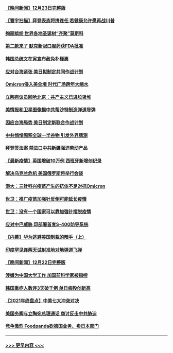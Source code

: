 #### [【晚间新闻】12月23日完整版](../pages/prog202/a103301989.md?t=12241250) 
#### [【寰宇扫描】拜登表态将拼连任 若健康允许愿再战川普](../pages/prog202/a103301749.md?t=12241250) 
#### [绚丽缤纷 世界各地圣诞树“齐聚”莫斯科](../pages/prog202/a103301810.md?t=12241250) 
#### [第二款来了 默克新冠口服药获FDA批准](../pages/prog202/a103301778.md?t=12241250) 
#### [韩国总统文在寅宣布赦免朴槿惠](../pages/prog202/a103301942.md?t=12241250) 
#### [应对台海紧张 美日拟制定共同作战计划](../pages/prog202/a103301772.md?t=12241250) 
#### [Omicron侵入美全境 时代广场跨年大缩水](../pages/prog202/a103301837.md?t=12241250) 
#### [立陶宛议员回呛北京：共产主义已进垃圾堆](../pages/prog202/a103301789.md?t=12241250) 
#### [美情报和卫星图像揭中共帮沙特制造弹道导弹](../pages/prog202/a103301734.md?t=12241250) 
#### [因应台海局势 美日制定新联合作战计划](../pages/prog202/a103301695.md?t=12241250) 
#### [中共悄悄囤积全球一半谷物 引发外界猜测](../pages/prog202/a103301678.md?t=12241250) 
#### [拜登签法案 禁进口中共新疆强迫劳动产品](../pages/prog202/a103301625.md?t=12241250) 
#### [【最新疫情】英国增破10万例 西班牙新增创纪录](../pages/prog202/a103301655.md?t=12241250) 
#### [解决乌克兰危机 美国俄罗斯将举行会谈](../pages/prog202/a103301610.md?t=12241250) 
#### [港大：三针科兴疫苗产生的抗体不足对抗Omicron](../pages/prog202/a103301571.md?t=12241250) 
#### [世卫：推广疫苗加强针反倒可能延长疫情](../pages/prog202/a103301594.md?t=12241250) 
#### [世卫：没有一个国家可以靠加强针摆脱疫情](../pages/prog202/a103301538.md?t=12241250) 
#### [应对中巴威胁 印部署首套S-400防导系统](../pages/prog202/a103301525.md?t=12241250) 
#### [【内幕】华为逃避美国制裁的暗手（上）](../pages/prog202/a103301390.md?t=12241250) 
#### [印度罕见连两天试射准地对地弹道飞弹](../pages/prog202/a103301351.md?t=12241250) 
#### [【晚间新闻】12月22日完整版](../pages/prog202/a103301155.md?t=12241250) 
#### [涉嫌为中国大学工作 加国前科学家被指控](../pages/prog202/a103300937.md?t=12241250) 
#### [韩国重症人数连3天破千例 单日病殁创新高](../pages/prog202/a103301264.md?t=12241250) 
#### [【2021年终盘点】中美七大冲突对决](../pages/prog202/a103301190.md?t=12241250) 
#### [美国务卿与立陶宛总理通话 商讨反击中共胁迫](../pages/prog202/a103301121.md?t=12241250) 
#### [竞争激烈 Foodpanda砍德国业务、卖日本部门](../pages/prog202/a103301144.md?t=12241250) 

----
#### [ >>> 更早内容 <<< ](../indexes/prog202-earlier.md)
